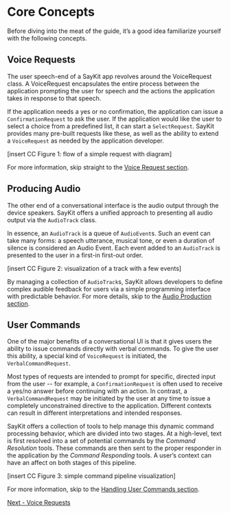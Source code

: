 
# Core Concepts

Before diving into the meat of the guide, it’s a good idea familiarize yourself with the following concepts.

## Voice Requests

The user speech-end of a SayKit app revolves around the VoiceRequest class. A VoiceRequest encapsulates the entire process between the application prompting the user for speech and the actions the application takes in response to that speech.

If the application needs a yes or no confirmation, the application can issue a `ConfirmationRequest` to ask the user. If the application would like the user to select a choice from a predefined list, it can start a `SelectRequest`. SayKit provides many pre-built requests like these, as well as the ability to extend a `VoiceRequest` as needed by the application developer.

[insert CC Figure 1: flow of a simple request with diagram]

For more information, skip straight to the [Voice Request section](../voice-requests/).

## Producing Audio

The other end of a conversational interface is the audio output through the device speakers. SayKit offers a unified approach to presenting all audio output via the `AudioTrack`  class.

In essence, an `AudioTrack`  is a queue of `AudioEvent`s. Such an event can take many forms: a speech utterance, musical tone, or even a duration of silence is considered an Audio Event. Each event added to an `AudioTrack` is presented to the user in a first-in first-out order.

[insert CC Figure 2: visualization of a track with a few events]

By managing a collection of `AudioTrack`s, SayKit allows developers to define complex audible feedback for users via a simple programming interface with predictable behavior. For more details, skip to the [Audio Production section](../audio-production/).

## User Commands

One of the major benefits of a conversational UI is that it gives users the ability to issue commands directly with verbal commands. To give the user this ability, a special kind of `VoiceRequest` is initiated, the `VerbalCommandRequest`.

Most types of requests are intended to prompt for specific, directed input from the user -- for example, a `ConfirmationRequest` is often used to receive a yes/no answer before continuing with an action. In contrast, a `VerbalCommandRequest` may be initiated by the user at any time to issue a completely unconstrained directive to the application. Different contexts can result in different interpretations and intended responses.

SayKit offers a collection of tools to help manage this dynamic command processing behavior, which are divided into two stages. At a high-level, text is first resolved into a set of potential commands by the *Command Resolution* tools. These commands are then sent to the proper responder in the application by the *Command Responding* tools. A user’s context can have an affect on both stages of this pipeline.

[insert CC Figure 3: simple command pipeline visualization]

For more information, skip to the [Handling User Commands section](../handling-user-commands/).

[Next - Voice Requests](../voice-requests)
